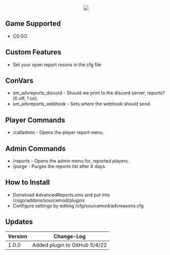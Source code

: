 <p align="center">
  <a href="https://github.com/DenverCoder1/readme-typing-svg"><img src="https://readme-typing-svg.herokuapp.com?size=21&color=F7E7E5&background=F8000000&lines=Advancded+Reports&center=true&width=500&height=50"></a>
   </p>

## Game Supported
- CS:GO

## Custom Features
- Set your open report resons in the cfg file



## ConVars
- sm_advreports_discord - Should we print to the discord server, reports? (0 off, 1 on).
- sm_advreports_webhook - Sets where the webhook should send.

## Player Commands
- /calladmin - Opens the player report menu.

## Admin Commands
- /reports - Opens the admin menu for, reported players.
- /purge - Purges the reports list after X days.

## How to Install
- Donwload AdvancedReports.smx and put into /csgo/addons/sourcemod/plugins
- Configure settings by editing /cfg/sourcemod/advreasons.cfg

## Updates

| Version | Change-Log         |
| ------- | ------------------ |
| 1.0.0   | Added plugin to GitHub 5/4/22 |
